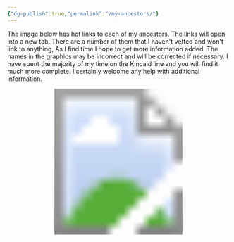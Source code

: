 ```yaml
---
{"dg-publish":true,"permalink":"/my-ancestors/"}
---
```


The image below has hot links to each of my ancestors. The links will open into a new tab. There are a number of them that I haven't vetted and won't link to anything, As I find time I hope to get more information added. The names in the graphics may be incorrect and will be corrected if necessary. I have spent the majority of my time on the Kincaid line and you will find it much more complete. I certainly welcome any help with additional information. 

<!-- Image Map Generated for "Where the Waters flow North" -->
<svg version="1.1" xmlns="http://www.w3.org/2000/svg" xmlns:xlink="http://www.w3.org/1999/xlink" viewBox="0 0 2455 1620">
  <image width="2455" height="1620" xlink:href="/img/user/assets/Tree.png"></image> <a xlink:href="/ancestors/kincaid/emory-garfield-kincaid-jr-1962/" target="_blank">
    <circle cx="1226" cy="1234" r="106" fill="#ffffff" opacity="0">
    <title>This is me...</title>
    </circle>
  </a><a xlink:href="/ancestors/kincaid/emory-garfield-kincaid-1922-1992/" target="_blank" >
    <polygon points="1222,1126,1224,1019,1155,1030,1105,1058,1064,1093,1038,1136,1020,1180,1016,1232,1020,1269,1027,1297,1122,1267,1122,1201,1161,1145,1190,1130,1209,1126" fill="#ffffff" opacity="0">
     <title>Emory Garfield Kincaid 1922-1992</title>
     </polygon>
  </a><a xlink:href="/ancestors/legg/alice-lee-legg-1931-2012/" target="_blank">
    <polygon points="1250,1128,1224,1121,1226,1021,1276,1026,1324,1045,1365,1073,1395,1104,1417,1143,1434,1188,1439,1232,1437,1266,1428,1297,1328,1262,1330,1208,1300,1154,1276,1141" fill="#ffffff" opacity="0">
     <title>Alice Lee Legg 1931-2012</title></polygon>
  </a><a xlink:href="/ancestors/kincaid/george-wesley-kincaid-1891-1976/" target="_blank">
    <polygon points="923,1329,910,1249,916,1167,936,1104,968,1045,1053,1104,1018,1180,1014,1245,1023,1297" fill="#ffffff" opacity="0">
     <title>George Wesley Kincaid 1891-1976</title>
     </polygon>
  </a><a xlink:href="/ancestors/skaggs/laura-beatrice-skaggs-1901-1992/" target="_blank">
    <polygon points="968,1047,1018,989,1081,948,1144,924,1190,915,1226,911,1224,1019,1168,1024,1107,1054,1075,1078,1055,1104" fill="#ffffff" opacity="0">
     <title>Laura Beatrice Skaggs 1901-1992</title>
     </polygon>
  </a><a xlink:href="/ancestors/legg/fred-rothwell-legg-1885-1958/" target="_blank">
    <polygon points="1226,913,1298,922,1365,946,1426,982,1480,1039,1398,1102,1341,1054,1291,1026,1248,1017,1226,1017" fill="#ffffff" opacity="0">
     <title>Fred Rothwell Legg 1885-1958</title>
     </polygon>
  </a><a xlink:href="/ancestors/shaffer/mamie-catherine-shaffer-1888-1962/" target="_blank">
    <polygon points="1482,1043,1524,1123,1539,1178,1541,1258,1526,1325,1430,1293,1439,1212,1426,1156,1400,1104" fill="#ffffff" opacity="0">
     <title>Mamie Catherine Shaffer 1888-1962</title>
     </polygon>
  </a><a xlink:href="/ancestors/kincaid/james-william-kincaid-1850-1919/" target="_blank">
    <polygon points="712,1394,695,1334,686,1269,684,1206,693,1145,912,1180,908,1232,914,1282,923,1325" fill="#ffffff" opacity="0">
     <title>James William Kincaid 1850-1919</title>
     </polygon>
  </a><a xlink:href="/ancestors/kincaid/keenan/sarah-virginia-keenan-1849/" target="_blank">
    <polygon points="691,1141,706,1078,728,1021,754,965,788,913,966,1041,942,1082,923,1136,914,1175" fill="#ffffff" opacity="0">
     <title>Sarah Virginia Keenan 1849-</title>
     </polygon>
  </a><a xlink:href="/ancestors/skaggs/james-woodson-skaggs-1854-1937/" target="_blank">
    <polygon points="788,911,832,859,875,820,927,781,979,748,1081,943,1042,967,1005,995,968,1039" fill="#ffffff" opacity="0">
     <title>James Woodson Skaggs 1854-1937</title>
     </polygon>
  </a><a xlink:href="/ancestors/skaggs/harriet-ann-skaggs-1859-1950/" target="_blank">
    <polygon points="981,748,1046,718,1101,703,1161,694,1224,690,1224,909,1170,915,1118,928,1081,941" fill="#ffffff" opacity="0">
     <title>Harriet Ann Skaggs 1859-1950</title>
     </polygon>
  </a><a xlink:href="/ancestors/legg/william-mc-ginnis-legg-1849-1924/" target="_blank">
    <polygon points="1226,690,1289,692,1350,703,1404,720,1467,744,1367,943,1309,922,1263,913,1226,909" fill="#ffffff" opacity="0">
     <title>William McGinnis Legg 1849-1924</title>
     </polygon>
  </a><a xlink:href="/ancestors/hawkins/mary-ann-hawkins-1853-1926/" target="_blank">
    <polygon points="1469,746,1528,781,1576,818,1617,857,1660,909,1482,1039,1445,1000,1398,961,1372,943" fill="#ffffff" opacity="0">
     <title>Mary Ann Hawkins 1853-1926</title>
     </polygon>
  </a><a xlink:href="/ancestors/shaffer/christopher-clayton-shaffer-1864-1944/" target="_blank">
    <polygon points="1664,911,1699,965,1727,1019,1747,1076,1758,1141,1543,1175,1528,1121,1506,1082,1484,1041" fill="#ffffff" opacity="0">
     <title>Christopher Clayton Shaffer 1864-1944</title>
     </polygon>
  </a><a xlink:href="/ancestors/mc-clung/dorcas-ann-mc-clung-1866-1951/" target="_blank">
    <polygon points="1762,1143,1766,1214,1764,1271,1758,1329,1740,1394,1530,1325,1541,1273,1543,1219,1543,1178" fill="#ffffff" opacity="0">
     <title>Dorcas Ann McClung 1866-1951</title>
     </polygon>
  </a><a xlink:href="/ancestors/kincaid/john-a-kincaid-1818-1891/" target="_blank">
    <polygon points="513,1460,498,1416,489,1375,483,1332,478,1290,682,1273,693,1338,708,1394" fill="#ffffff" opacity="0">
     <title>John A. Kincaid 1818-1891</title>
     </polygon>
  </a><a xlink:href="/ancestors/walker/olive-walker-1823-1856/" target="_blank">
    <polygon points="478,1286,474,1243,474,1197,478,1154,485,1113,689,1147,682,1214,682,1269" fill="#ffffff" opacity="0">
     <title>Olive Walker 1823-1856</title>
     </polygon>
  </a><a xlink:href="/james-marshall-keenan-1828-1884/" target="_blank">
    <polygon points="485,1108,493,1063,500,1026,515,982,530,943,723,1021,704,1080,689,1143" fill="#ffffff" opacity="0">
     <title>James Marshall Keenan 1828-1884</title>
     </polygon>
  </a><a xlink:href="/ancestors/grose/martha-grose-1828-1920/" target="_blank">
    <polygon points="532,939,552,898,569,861,591,826,615,789,784,909,749,967,725,1019" fill="#ffffff" opacity="0">
     <title>Martha Grose 1828-1920</title>
     </polygon>
  </a><a xlink:href="/ancestors/skaggs/cyrus-m-skaggs-1822-1899/" target="_blank">
    <polygon points="619,787,647,748,673,720,736,659,871,813,827,861,786,907" fill="#ffffff" opacity="0">
     <title>Cyrus M. Skaggs 1822-1899</title>
     </polygon>
  </a><a xlink:href="/ancestors/coleman/rachel-parish-coleman-1818-1894/" target="_blank">
    <polygon points="738,657,780,627,884,562,977,744,925,774,875,811" fill="#ffffff" opacity="0">
     <title>Rachel Parish Coleman 1818-1894</title>
     </polygon>
  </a><a xlink:href="/ancestors/skaggs/james-skaggs-1820-1899/" target="_blank">
    <polygon points="888,560,931,540,966,525,1049,501,1096,700,1038,718,979,744" fill="#ffffff" opacity="0">
     <title>James Skaggs 1820-1899</title>
     </polygon>
  </a><a xlink:href="/ancestors/porter/martha-jane-porter-1825-1912/" target="_blank">
    <polygon points="1053,501,1098,490,1135,484,1181,479,1224,477,1226,685,1153,690,1096,698" fill="#ffffff" opacity="0">
     <title>Martha Jane Porter 1825-1912</title>
     </polygon>
  </a><a xlink:href="/ancestors/legg/william-legg-1817-1895/" target="_blank">
    <polygon points="1229,479,1278,479,1313,481,1357,488,1400,497,1350,700,1287,687,1229,685" fill="#ffffff" opacity="0">
     <title>William Legg 1817-1895</title>
     </polygon>
  </a><a xlink:href="/elizabeth-ramsey-1813-1902/" target="_blank">
    <polygon points="1404,501,1445,510,1484,525,1524,542,1563,557,1471,742,1409,716,1352,698" fill="#ffffff" opacity="0">
     <title>Elizabeth Ramsey 1813-1902</title>
     </polygon>
  </a><a xlink:href="/ancestors/hawkins/nicholas-hawkins-1819-1869/" target="_blank">
    <polygon points="1567,557,1612,583,1643,603,1673,622,1710,655,1578,813,1524,772,1474,742" fill="#ffffff" opacity="0">
     <title>Nicholas Hawkins 1819-1869</title>
     </polygon>
  </a><a xlink:href="/ancestors/wiseman/rebecca-wiseman-1822-1911/" target="_blank">
    <polygon points="1712,657,1747,687,1777,718,1803,748,1829,785,1662,907,1621,854,1582,815" fill="#ffffff" opacity="0">
     <title>Rebecca Wiseman 1822-1911</title>
     </polygon>
  </a><a xlink:href="/ancestors/shaffer/joseph-allen-shaffer-1838-1911/" target="_blank">
    <polygon points="1834,789,1860,826,1881,861,1901,900,1918,939,1730,1019,1699,963,1667,907" fill="#ffffff" opacity="0">
     <title>Joseph Allen Shaffer 1838-1911</title>
     </polygon>
  </a><a xlink:href="/ancestors/mc-clung/mary-francis-mc-clung-1838-1865/" target="_blank">
    <polygon points="1918,943,1938,987,1949,1021,1959,1067,1966,1108,1760,1139,1751,1078,1732,1021" fill="#ffffff" opacity="0">
     <title>Mary Frances McClung 1838-1865</title>
     </polygon>
  </a><a xlink:href="/ancestors/mc-clung/charles-william-mc-clung-1838-1911/" target="_blank">
    <polygon points="1764,1143,1968,1113,1972,1156,1977,1199,1977,1249,1972,1288,1766,1267,1769,1201" fill="#ffffff" opacity="0">
     <title>Charles William McClung 1838-1911</title>
     </polygon>
  </a><a xlink:href="/ancestors/amick/mary-catherine-amick-1841-1920/" target="_blank">
    <polygon points="1972,1290,1968,1338,1962,1375,1951,1420,1938,1460,1740,1392,1760,1332,1766,1271" fill="#ffffff" opacity="0">
     <title>Mary Catherine Amick 1841-1920</title>
     </polygon>
  </a><a xlink:href="/ancestors/kincaid/william-m-kincaid-1787-1860/" target="_blank">
    <polygon points="298,1529,272,1423,487,1379,509,1460" fill="#ffffff" opacity="0">
     <title>William M. Kincaid 1787-1860</title>
     </polygon>
  </a><a xlink:href="/ancestors/kincaid/virginia-kincaid-1797-1870/" target="_blank">
    <polygon points="270,1416,255,1308,476,1286,487,1375" fill="#ffffff" opacity="0">
     <title>Virginia Kincaid 1797-1870</title>
     </polygon>
  </a><a xlink:href="/ancestors/walker/elverton-p-walker-1770-1850/" target="_blank">
    <polygon points="253,1306,253,1193,470,1199,472,1282" fill="#ffffff" opacity="0">
     <title>Elverton P. Walker 1770-1850</title>
     </polygon>
  </a><a xlink:href="/ancestors/mc-gahee/margaret-mc-gahee-1783-1850/" target="_blank">
    <polygon points="250,1188,261,1078,480,1110,472,1197" fill="#ffffff" opacity="0">
     <title>Margaret McGahee 1783-1850</title>
     </polygon>
  </a><a xlink:href="/404">
    <polygon points="264,1073,287,967,498,1024,480,1108" fill="#ffffff" opacity="0">
     <title>No Data yet for Andrew Keenan</title>
     </polygon>
  </a><a xlink:href="/404">
    <polygon points="287,963,322,857,526,939,498,1019" fill="#ffffff" opacity="0">
     <title>No Data yet for Polly Walker</title>
     </polygon>
  </a><a xlink:href="/ancestors/grose/william-grose-1799-1880/" target="_blank">
    <polygon points="326,852,374,755,565,859,526,937" fill="#ffffff" opacity="0">
     <title>William Grose 1799-1880</title>
     </polygon>
  </a><a xlink:href="/ancestors/koontz/suzanna-koontz-1810-1878/" target="_blank">
    <polygon points="374,748,437,657,615,783,567,854" fill="#ffffff" opacity="0">
     <title>Susanna Koontz 1810-1878</title>
     </polygon>
  </a><a xlink:href="/ancestors/skaggs/james-a-skaggs-1786-1864/" target="_blank">
    <polygon points="437,655,509,568,671,713,617,781" fill="#ffffff" opacity="0">
     <title>James A. Skaggs 1786-1864</title>
     </polygon>
  </a><a xlink:href="/ancestors/miller/elizabeth-miller-1787-1860/" target="_blank">
    <polygon points="511,564,593,490,732,653,671,711" fill="#ffffff" opacity="0">
     <title>Elizabeth Miller 1787-1860</title>
     </polygon>
  </a><a xlink:href="/404">
    <polygon points="595,486,684,421,806,603,736,651" fill="#ffffff" opacity="0">
     <title>No Data yet for Rachel Coleman Dad</title>
     </polygon>
  </a><a xlink:href="/404">
    <polygon points="686,416,782,362,884,555,806,601" fill="#ffffff" opacity="0">
     <title>No Data yet for Rachel Coleman Mom</title>
     </polygon>
  </a><a xlink:href="/ancestors/skaggs/james-a-skaggs-1786-1864/" target="_blank">
    <polygon points="786,360,886,317,964,520,886,555" fill="#ffffff" opacity="0">
     <title>James A. Skaggs 1786-1864</title>
     </polygon>
  </a><a xlink:href="/ancestors/miller/elizabeth-miller-1787-1860/" target="_blank">
    <polygon points="890,312,997,282,1049,497,966,518" fill="#ffffff" opacity="0">
     <title>Elizabeth Miller 1787-1860</title>
     </polygon>
  </a><a xlink:href="/404">
    <polygon points="1001,280,1109,262,1137,477,1053,494" fill="#ffffff" opacity="0">
     <title>No Data yet for Martha Potter Dad</title>
     </polygon>
  </a><a xlink:href="/404">
    <polygon points="1111,262,1224,254,1222,473,1140,475" fill="#ffffff" opacity="0">
     <title>No Data yet for Martha Potter Mom</title>
     </polygon>
  </a><a xlink:href="/ancestors/legg/thomas-jesse-legg-1789-1880/" target="_blank">
    <polygon points="1226,254,1337,260,1313,477,1226,471" fill="#ffffff" opacity="0">
     <title>Thomas Jesse Legg 1789-1880</title>
     </polygon>
  </a><a xlink:href="/ancestors/nutter/elizabeth-nutter-1790-1869/" target="_blank">
    <polygon points="1341,258,1450,280,1400,492,1315,475" fill="#ffffff" opacity="0">
     <title>Elizabeth Nutter 1790-1869</title>
     </polygon>
  </a><a xlink:href="/ancestors/ramsey/bartholomew-ramsey-1776-1843/" target="_blank">
    <polygon points="1454,282,1560,312,1484,518,1404,492" fill="#ffffff" opacity="0">
     <title>Bartholomew Ramsey 1776-1843</title>
     </polygon>
  </a><a xlink:href="/ancestors/wiseman/margaret-wiseman-1777-1869/" target="_blank">
    <polygon points="1563,312,1667,358,1569,555,1489,520" fill="#ffffff" opacity="0">
     <title>Margaret Wiseman 1777-1869</title>
     </polygon>
  </a><a xlink:href="/ancestors/hawkins/thomas-jefferson-hawkins-1794-1870/" target="_blank">
    <polygon points="1669,360,1764,416,1645,599,1571,555" fill="#ffffff" opacity="0">
     <title>Thomas Jefferson Hawkins 1794-1870</title>
     </polygon>
  </a><a xlink:href="/ancestors/perry/mary-level-perry-1799-1879/" target="_blank">
    <polygon points="1769,416,1858,486,1712,653,1649,599" fill="#ffffff" opacity="0">
     <title>Mary Level Perry 1799-1879</title>
     </polygon>
  </a><a xlink:href="/ancestors/wiseman/isaac-wiseman-1802-1892/" target="_blank">
    <polygon points="1860,488,1940,562,1779,716,1714,651" fill="#ffffff" opacity="0">
     <title>Isaac Wiseman 1802-1892</title>
     </polygon>
  </a><a xlink:href="/ancestors/neal/mary-neal-1801-1871/" target="_blank">
    <polygon points="1942,566,2016,653,1834,785,1779,716" fill="#ffffff" opacity="0">
     <title>Mary Neal 1801-1871</title>
     </polygon>
  </a><a xlink:href="/ancestors/shaffer/peter-shaffer-1795/" target="_blank">
    <polygon points="2016,655,2077,750,1886,859,1840,783" fill="#ffffff" opacity="0">
     <title>Peter Shaffer 1795-</title>
     </polygon>
  </a><a xlink:href="/ancestors/george/mary-george-1796-1880/" target="_blank">
    <polygon points="2079,755,2124,852,1920,937,1890,859" fill="#ffffff" opacity="0">
     <title>Mary George 1796-1880</title>
     </polygon>
  </a><a xlink:href="/ancestors/mc-clung/dickinson-carpenter-mc-clung-1813-1886/" target="_blank">
    <polygon points="2126,857,2163,963,1953,1019,1918,941" fill="#ffffff" opacity="0">
     <title>Dickinson Carpenter McClung 1813-1886</title>
     </polygon>
  </a><a xlink:href="/ancestors/evans/sarah-evans-1814/" target="_blank">
    <polygon points="2163,967,2187,1071,1968,1104,1955,1021" fill="#ffffff" opacity="0">
     <title>Sarah Evans 1814-</title>
     </polygon>
  </a><a xlink:href="/ancestors/mc-clung/john-mc-clung-1808-1886/" target="_blank">
    <polygon points="2189,1080,2200,1186,1981,1195,1970,1108" fill="#ffffff" opacity="0">
     <title>John McClung 1808-1886</title>
     </polygon>
  </a><a xlink:href="/ancestors/walton/polly-walton-1810-1850/" target="_blank">
    <polygon points="2200,1191,2198,1303,1977,1286,1981,1199" fill="#ffffff" opacity="0">
     <title>Polly Walton 1810-1850</title>
     </polygon>
  </a><a xlink:href="/ancestors/amick/john-william-amick-1815-1890/" target="_blank">
    <polygon points="2196,1308,2181,1414,1966,1371,1975,1286" fill="#ffffff" opacity="0">
     <title>John William Amick 1815-1890</title>
     </polygon>
  </a><a xlink:href="/ancestors/walker/lana-walker-1819-1911/" target="_blank">
    <polygon points="2183,1418,2152,1529,1942,1457,1968,1375" fill="#ffffff" opacity="0">
     <title>Lana Walker 1819-1911</title>
     </polygon>
  </a><a xlink:href="/ancestors/kincaid/samuel-kincaid-1765-1847/" target="_blank">
    <polygon points="83,1598,64,1531,279,1477,296,1529" fill="#ffffff" opacity="0">
     <title>Samuel Kincaid 1765-1847</title>
     </polygon>
  </a><a xlink:href="/404">
    <polygon points="64,1527,47,1462,266,1418,279,1473" fill="#ffffff" opacity="0">
     <title>Mary Tincher</title>
     </polygon>
  </a><a xlink:href="/ancestors/kincaid/john-kincaid-1760-1834/" target="_blank">
    <polygon points="47,1457,36,1394,257,1360,266,1414" fill="#ffffff" opacity="0">
     <title>John Kincaid 1760-1834</title>
     </polygon>
  </a><a xlink:href="/ancestors/gillespie/elizabeth-hannah-gillespie-1760-1829/" target="_blank">
    <polygon points="36,1390,29,1321,250,1306,257,1358" fill="#ffffff" opacity="0">
     <title>Elizabeth Hannah Gillespie 1760-1829</title>
     </polygon>
  </a><a xlink:href="/404">
    <polygon points="29,1316,27,1253,248,1247,250,1301" fill="#ffffff" opacity="0">
     <title>No Data yet for William Walker</title>
     </polygon>
  </a><a xlink:href="/404">
    <polygon points="25,1249,25,1184,246,1191,246,1243" fill="#ffffff" opacity="0">
     <title>No Data yet for Mary Lewis</title>
     </polygon>
  </a><a xlink:href="/404">
    <polygon points="27,1178,34,1113,250,1132,246,1184" fill="#ffffff" opacity="0">
     <title>No Data yet for Andrew McGaughey</title>
     </polygon>
  </a><a xlink:href="/404">
    <polygon points="31,1108,40,1041,259,1076,253,1130" fill="#ffffff" opacity="0">
     <title>No Data yet for Mary Craig McGaughey</title>
     </polygon>
  </a><a xlink:href="/404">
    <polygon points="40,1034,53,976,268,1019,257,1073" fill="#ffffff" opacity="0">
     <title>No Data yet for Patrick Keenan</title>
     </polygon>
  </a><a xlink:href="/404">
    <polygon points="53,972,70,904,285,961,270,1017" fill="#ffffff" opacity="0">
     <title>No Data yet for Patrick Keenan Wife</title>
     </polygon>
  </a><a xlink:href="/ancestors/walker/elverton-p-walker-1770-1850/" target="_blank">
    <polygon points="70,902,88,835,300,907,283,956" fill="#ffffff" opacity="0">
     <title>Elverton P. Walker 1770-1850</title>
     </polygon>
  </a><a xlink:href="/ancestors/mc-gahee/margaret-mc-gahee-1783-1850/" target="_blank">
    <polygon points="94,831,118,774,318,852,303,900" fill="#ffffff" opacity="0">
     <title>Margaret McGahee 1783-1850</title>
     </polygon>
  </a><a xlink:href="/404">
    <polygon points="118,770,146,709,342,800,318,850" fill="#ffffff" opacity="0">
     <title>No Data yet for Jacob Grose</title>
     </polygon>
  </a><a xlink:href="/404">
    <polygon points="146,705,179,646,368,750,344,798" fill="#ffffff" opacity="0">
     <title>No Data yet for Mary Ganssel</title>
     </polygon>
  </a><a xlink:href="/404">
    <polygon points="179,640,216,586,400,700,370,746" fill="#ffffff" opacity="0">
     <title>No Data yet for Henrich Koontz</title>
     </polygon>
  </a><a xlink:href="/404">
    <polygon points="216,581,253,525,433,653,402,698" fill="#ffffff" opacity="0">
     <title>No Data yet for Elizabeth Bowyer</title>
     </polygon>
  </a><a xlink:href="/404">
    <polygon points="255,523,294,468,467,607,435,651" fill="#ffffff" opacity="0">
     <title>No Data yet for Charles Skaggs</title>
     </polygon>
  </a><a xlink:href="/404">
    <polygon points="300,466,344,419,504,562,467,601" fill="#ffffff" opacity="0">
     <title>No Data yet for Charles Skaggs Wife</title>
     </polygon>
  </a><a xlink:href="/404">
    <polygon points="344,414,394,367,550,523,506,562" fill="#ffffff" opacity="0">
     <title>No Data yet for Valentine Miller</title>
     </polygon>
  </a><a xlink:href="/404">
    <polygon points="396,362,448,314,591,484,552,518" fill="#ffffff" opacity="0">
     <title>No Data yet for Susanna Ensminger</title>
     </polygon>
  </a><a xlink:href="/404">
    <polygon points="593,483,448,317,502,273,634,451" fill="#ffffff" opacity="0">
     <title>No Data yet for 85</title>
     </polygon>
  </a><a xlink:href="/404">
    <polygon points="639,453,502,275,554,234,678,420" fill="#ffffff" opacity="0">
     <title>No Data yet for 86</title>
     </polygon>
  </a><a xlink:href="/404">
    <polygon points="613,202,725,390,684,423,556,237" fill="#ffffff" opacity="0">
     <title>No Data yet for 87</title>
     </polygon>
  </a><a xlink:href="/404">
    <polygon points="680,159,780,358,728,386,615,200" fill="#ffffff" opacity="0">
     <title>No Data yet for 88</title>
     </polygon>
  </a><a xlink:href="/404">
    <polygon points="678,156,743,132,832,332,780,356" fill="#ffffff" opacity="0">
     <title>No Data yet for Charles Skaggs</title>
     </polygon>
  </a><a xlink:href="/404">
    <polygon points="747,130,810,104,888,310,834,330" fill="#ffffff" opacity="0">
     <title>No Data yet for Charles Skaggs Wife</title>
     </polygon>
  </a><a xlink:href="/404">
    <polygon points="812,102,875,85,942,291,886,306" fill="#ffffff" opacity="0">
     <title>No Data yet for Valentine Miller</title>
     </polygon>
  </a><a xlink:href="/404">
    <polygon points="877,80,947,63,997,273,944,291" fill="#ffffff" opacity="0">
     <title>No Data yet for Susanna Ensminger</title>
     </polygon>
  </a><a xlink:href="/404">
    <polygon points="1016,50,1053,267,994,278,942,63" fill="#ffffff" opacity="0">
     <title>No Data yet for 93</title>
     </polygon>
  </a><a xlink:href="/404">
    <polygon points="1076,37,1107,260,1055,271,1016,46" fill="#ffffff" opacity="0">
     <title>No Data yet for 94</title>
     </polygon>
  </a><a xlink:href="/404">
    <polygon points="1150,33,1161,254,1109,258,1079,42" fill="#ffffff" opacity="0">
     <title>No Data yet for 95</title>
     </polygon>
  </a><a xlink:href="/404">
    <polygon points="1224,24,1224,252,1161,252,1152,35" fill="#ffffff" opacity="0">
     <title>No Data yet for 96</title>
     </polygon>
  </a><a xlink:href="/404">
    <polygon points="1222,26,1294,30,1283,249,1224,247" fill="#ffffff" opacity="0">
     <title>No Data yet for Thomas Legg</title>
     </polygon>
  </a><a xlink:href="/404">
    <polygon points="1298,33,1365,37,1339,254,1285,249" fill="#ffffff" opacity="0">
     <title>No Data yet for Elizabeth Hughes</title>
     </polygon>
  </a><a xlink:href="/404">
    <polygon points="1367,37,1432,48,1398,262,1341,254" fill="#ffffff" opacity="0">
     <title>No Data yet for David Nutter</title>
     </polygon>
  </a><a xlink:href="/404">
    <polygon points="1435,46,1504,59,1450,273,1398,260" fill="#ffffff" opacity="0">
     <title>No Data yet for Ruth Cottle</title>
     </polygon>
  </a><a xlink:href="/404">
    <polygon points="1504,63,1573,82,1508,293,1454,273" fill="#ffffff" opacity="0">
     <title>No Data yet for Richard Ramsey</title>
     </polygon>
  </a><a xlink:href="/404">
    <polygon points="1573,80,1641,102,1563,308,1511,291" fill="#ffffff" opacity="0">
     <title>No Data yet for Letitia Wiseman</title>
     </polygon>
  </a><a xlink:href="/404">
    <polygon points="1643,104,1701,130,1617,330,1563,310" fill="#ffffff" opacity="0">
     <title>No Data yet for Isaac Wiseman Jr</title>
     </polygon>
  </a><a xlink:href="/404">
    <polygon points="1704,130,1771,158,1669,356,1619,327" fill="#ffffff" opacity="0">
     <title>No Data yet for Elizabeth Davis</title>
     </polygon>
  </a><a xlink:href="/404">
    <polygon points="1773,160,1831,191,1719,382,1669,356" fill="#ffffff" opacity="0">
     <title>No Data yet for Elijah Hawkins</title>
     </polygon>
  </a><a xlink:href="/404">
    <polygon points="1834,191,1886,228,1766,412,1723,382" fill="#ffffff" opacity="0">
     <title>No Data yet for Elizabeth Scott</title>
     </polygon>
  </a><a xlink:href="/404">
    <polygon points="1890,226,1951,267,1812,447,1766,410" fill="#ffffff" opacity="0">
     <title>No Data yet for Peter Perry</title>
     </polygon>
  </a><a xlink:href="/404">
    <polygon points="1951,271,2003,314,1858,481,1818,447" fill="#ffffff" opacity="0">
     <title>No Data yet for Lucinda Faulconer</title>
     </polygon>
  </a><a xlink:href="/404">
    <polygon points="2005,314,2055,360,1903,525,1860,486" fill="#ffffff" opacity="0">
     <title>No Data yet for Isaac Wiseman Dad</title>
     </polygon>
  </a><a xlink:href="/404">
    <polygon points="2059,362,2105,412,1946,562,1905,520" fill="#ffffff" opacity="0">
     <title>No Data yet for Isaac Wiseman Mom</title>
     </polygon>
  </a><a xlink:href="/404">
    <polygon points="2109,416,2152,466,1985,607,1948,562" fill="#ffffff" opacity="0">
     <title>No Data yet for William Neal</title>
     </polygon>
  </a><a xlink:href="/404">
    <polygon points="2152,466,2194,518,2018,651,1985,609" fill="#ffffff" opacity="0">
     <title>No Data yet for Emelia Neal</title>
     </polygon>
  </a><a xlink:href="/ancestors/shaffer/christopher-shaffer-1753-1847/" target="_blank">
    <polygon points="2196,520,2235,577,2051,698,2020,651" fill="#ffffff" opacity="0">
     <title>Christopher Shaffer 1753-1847</title>
     </polygon>
  </a><a xlink:href="/404">
    <polygon points="2239,581,2272,640,2081,748,2051,698" fill="#ffffff" opacity="0">
     <title>No Data yet for Christopher Shaffer Wife</title>
     </polygon>
  </a><a xlink:href="/404">
    <polygon points="2276,642,2306,703,2103,800,2081,750" fill="#ffffff" opacity="0">
     <title>No Data yet for Thomas George</title>
     </polygon>
  </a><a xlink:href="/404">
    <polygon points="2309,707,2335,766,2126,850,2105,802" fill="#ffffff" opacity="0">
     <title>No Data yet for Catherine McCoy</title>
     </polygon>
  </a><a xlink:href="/ancestors/mc-clung/james-mc-clung-1770-1824/" target="_blank">
    <polygon points="2335,772,2361,833,2148,909,2129,854" fill="#ffffff" opacity="0">
     <title>James McClung 1770-1824</title>
     </polygon>
  </a><a xlink:href="/ancestors/alderson/mary-alderson-1787-1870/" target="_blank">
    <polygon points="2361,837,2380,900,2165,961,2148,911" fill="#ffffff" opacity="0">
     <title>Mary Alderson 1787=1870</title>
     </polygon>
  </a><a xlink:href="/404">
    <polygon points="2380,902,2395,967,2178,1017,2165,963" fill="#ffffff" opacity="0">
     <title>No Data yet for David Evans</title>
     </polygon>
  </a><a xlink:href="/404">
    <polygon points="2181,1019,2395,972,2411,1039,2189,1076" fill="#ffffff" opacity="0">
     <title>No Data yet for Ruth Alderson</title>
     </polygon>
  </a><a xlink:href="/ancestors/mc-clung/james-mc-clung-1770-1824/" target="_blank">
    <polygon points="2415,1041,2421,1106,2200,1134,2189,1076" fill="#ffffff" opacity="0">
     <title>James McClung 1770-1824</title>
     </polygon>
  </a><a xlink:href="/ancestors/alderson/mary-alderson-1787-1870/" target="_blank">
    <polygon points="2421,1110,2426,1178,2202,1186,2198,1136" fill="#ffffff" opacity="0">
     <title>Mary Alderson 1787=1870</title>
     </polygon>
  </a><a xlink:href="/404">
    <polygon points="2426,1182,2421,1251,2202,1245,2205,1191" fill="#ffffff" opacity="0">
     <title>No Data yet for James Walton</title>
     </polygon>
  </a><a xlink:href="/404">
    <polygon points="2426,1253,2419,1319,2200,1306,2202,1249" fill="#ffffff" opacity="0">
     <title>No Data yet for Nancy McClung</title>
     </polygon>
  </a><a xlink:href="/404">
    <polygon points="2421,1323,2415,1392,2191,1362,2200,1308" fill="#ffffff" opacity="0">
     <title>No Data yet for Jacob Amick</title>
     </polygon>
  </a><a xlink:href="/404">
    <polygon points="2415,1394,2404,1462,2183,1414,2194,1366" fill="#ffffff" opacity="0">
     <title>No Data yet for Rachel Shroyer</title>
     </polygon>
  </a><a xlink:href="/404">
    <polygon points="2404,1464,2387,1529,2170,1470,2187,1418" fill="#ffffff" opacity="0">
     <title>No Data yet for James Walker</title>
     </polygon>
  </a><a xlink:href="/404">
    <polygon points="2387,1531,2367,1598,2155,1529,2172,1470" fill="#ffffff" opacity="0">
     <title>No Data yet for Hannah Kincaid</title>
     </polygon>
  </a>
</svg>